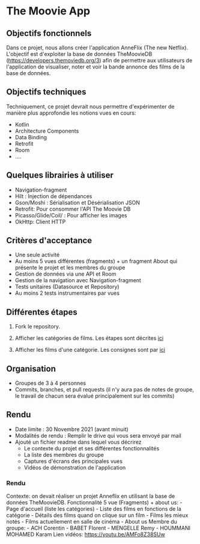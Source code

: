 # The Moovie App

## Objectifs fonctionnels  
Dans ce projet, nous allons créer l'application AnneFlix (The new Netflix). L'objectif est d'exploiter la base de données TheMoovieDB (https://developers.themoviedb.org/3) afin de permettre aux utilisateurs de l'application de visualiser, noter et voir la bande annonce des films de la base de données. 

## Objectifs techniques 
Techniquement, ce projet devrait nous permettre d'expérimenter de manière plus approfondie les notions vues en cours: 
- Kotlin
- Architecture Components 
- Data Binding
- Retrofit 
- Room 
- .... 

## Quelques librairies à utiliser 
- Navigation-fragment 
- Hilt : Injection de dépendances 
- Gson/Moshi : Sérialisation et Désérialisation JSON 
- Retrofit: Pour consommer l'API The Moovie DB
- Picasso/Glide/Coil/ : Pour afficher les images 
- OkHttp: Client HTTP

## Critères d'acceptance
- Une seule activité
- Au moins 5 vues différentes (fragments) + un fragment About qui présente le projet et les membres du groupe
- Gestion de données via une API et Room
- Gestion de la navigation avec Navigation-fragment
- Tests unitaires (Datasource et Repository)
- Au moins 2 tests instrumentaires par vues


## Différentes étapes 
1. Fork le repository.  

2. Afficher les catégories de films. Les étapes sont décrites [ici](https://github.com/eamosse/the-movie-app/blob/master/home_tuto.md)

3. Afficher les films d'une catégorie. Les consignes sont par [ici](https://github.com/eamosse/the-movie-app/blob/master/movie_list.md)

## Organisation
- Groupes de 3 à 4 personnes
- Commits, branches, et pull requests (il n'y aura pas de notes de groupe, le travail de chacun sera évalué principalement sur les commits) 

## Rendu
- Date limite : 30 Novembre 2021 (avant minuit) 
- Modalités de rendu : Remplir le drive qui vous sera envoyé par mail
- Ajouté un fichier readme dans lequel vous décrirez 
    - Le contexte du projet et ses différentes fonctionnalités
    - La liste des membres du groupe
    - Captures d'écrans des principales vues 
    - Vidéos de démonstration de l'application 

### Rendu
Contexte: on devait réaliser un projet Anneflix en utilisant la base de données TheMoovieDB.
Fonctionnalité 5 vue (Fragments) + about us:
    - Page d'accueil (liste les catégories)
    - Liste des films en fonctions de la catégorie
    - Détails des films quand on clique sur un film
    - Films les mieux notés
    - Films actuellement en salle de cinéma
    - About us
Membre du groupe:
    - ACH Corentin
    - BABET Florent
    - MENGELLE Remy
    - HOUMMANI MOHAMED Karam
Lien vidéos: https://youtu.be/AMFo8Z38SUw



